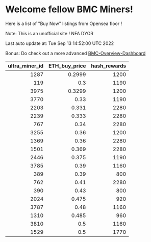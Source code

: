 # Welcome fellow BMC Miners!
Here is a list of "Buy Now" listings from Opensea floor !

Note: This is an unofficial site ! NFA DYOR

Last auto update at: Tue Sep 13 14:52:00 UTC 2022

Bonus: Do check out a more advanced [BMC-Overview-Dashboard](https://dune.com/defifunk/BMC-Overview-Dashboard)


|   ultra_miner_id |   ETH_buy_price |   hash_rewards |
|-----------------:|----------------:|---------------:|
|             1287 |          0.2999 |           1200 |
|              119 |          0.3    |           1190 |
|             3975 |          0.3299 |           1200 |
|             3770 |          0.33   |           1190 |
|             2203 |          0.331  |           2280 |
|             2239 |          0.333  |           2280 |
|              767 |          0.34   |           2280 |
|             3255 |          0.36   |           1200 |
|             1369 |          0.36   |           2280 |
|             1501 |          0.369  |           2280 |
|             2446 |          0.375  |           1190 |
|             3785 |          0.39   |           1160 |
|              389 |          0.39   |            800 |
|              762 |          0.41   |           2280 |
|              390 |          0.43   |            800 |
|             2024 |          0.475  |            920 |
|             3787 |          0.48   |           1160 |
|             1310 |          0.485  |            960 |
|             3810 |          0.5    |           1160 |
|             1529 |          0.5    |           1770 |
